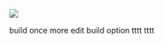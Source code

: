 
<a href="http:////83.145.15.242:8111/viewType.html?buildTypeId=FlaskApi_Build&guest=1"> 
<img src="http://83.145.15.242:8111/app/rest/builds/buildType:(id:FlaskApi_Build)/statusIcon"/>
</a>

build
once more edit build option
tttt
tttt
